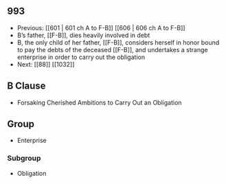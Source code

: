 ## 993
- Previous: [[601 | 601 ch A to F-B]] [[606 | 606 ch A to F-B]] 
- B’s father, [[F-B]], dies heavily involved in debt
- B, the only child of her father, [[F-B]], considers herself in honor bound to pay the debts of the deceased [[F-B]], and undertakes a strange enterprise in order to carry out the obligation
- Next: [[88]] [[1032]] 

## B Clause
- Forsaking Cherished Ambitions to Carry Out an Obligation

## Group
- Enterprise

### Subgroup
- Obligation

